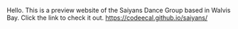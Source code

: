 Hello. This is a preview website of the Saiyans Dance Group based in Walvis Bay.
Click the link to check it out.
https://codeecal.github.io/saiyans/
